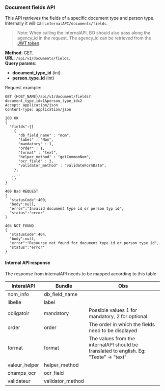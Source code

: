 ### Document fields API
This API retrieves the fields of a specific document type and person type. 
Internally it will call `internalAPI/documents/fields`. 
> Note: When calling the internalAPI, BO should also pass along the 
> agency_id in the request. The agency_id can be retrieved from the [JWT token](../Authentification/Authentication.md#decoding-the-jwt)

__Method__: GET.  
__URL__: `/api/v1/documents/fields`.  
__Query params__:
- __document_type_id__ (int) 
- __person_type_id__ (int)   

Request example:

```http request
GET {HOST_NAME}/api/v1/document/fields?document_type_id=1&person_type_id=2
Accept: application/json 
Content-Type: application/json 

200 OK
{
  "fields":{[
    { 
      "db_field_name" : "nom",
      "label" : "Nom",
      "mandatory' : 1,
      "order" : 1,
      "format" : "text",
      "helper_method" : "getCommonNom",
      "ocr_field" : 3,
      "validator_method" : "validateFormData",
    },
    ...
   ]}
}

400 Bad REQUEST
{
  "statusCode":400,
  "body":null,
  "error":"Invalid document type id or person typ id",
  "status":"error"
}

404 NOT FOUND
{
  "statusCode":404,
  "body":null,
  "error":"Resourse not found for document type id or person type id",
  "status":"error"
}
```
#### Internal API response
The response from internalAPI needs to be mapped according to this table

| InteralAPI  | Bundle | Obs |
| ------------- | ------------- | ------------- |
| nom_info  | db_field_name  |  |
| libelle  | label  |  |
| obligatoir  | mandatory  | Possible values 1 for mandatory, 2 for optional |
| order  | order  | The order in which the fields need to be displayed |
| format  | format  | The values from the internalAPI should be translated to english. Eg: "Texte" -> "text"  |
| valeur_helper  | helper_method  |  |
| champs_ocr  | ocr_field  |  |
| validateur  | validator_method  |  |
